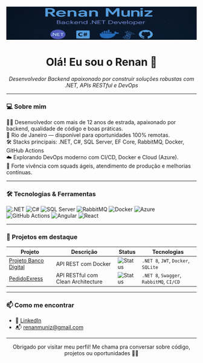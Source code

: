 <p align="center">
  <img src="https://raw.githubusercontent.com/RenanMunizDev/RenanMunizDev/main/banner.png" alt="Renan Muniz Banner" />
</p>

<h1 align="center">Olá! Eu sou o Renan 👋</h1>

<p align="center">
  <i>Desenvolvedor Backend apaixonado por construir soluções robustas com .NET, APIs RESTful e DevOps</i>
</p>

---

### 💻 Sobre mim

👨‍💻 Desenvolvedor com mais de 12 anos de estrada, apaixonado por backend, qualidade de código e boas práticas.  
📍 Rio de Janeiro — disponível para oportunidades 100% remotas.  
🛠️ Stacks principais: .NET, C#, SQL Server, EF Core, RabbitMQ, Docker, GitHub Actions  
☁️ Explorando DevOps moderno com CI/CD, Docker e Cloud (Azure).  
💬 Forte vivência com squads ágeis, atendimento de produção e melhorias contínuas.

---

### 🛠️ Tecnologias & Ferramentas

![.NET](https://img.shields.io/badge/.NET-512BD4?style=flat&logo=dotnet&logoColor=white)
![C#](https://img.shields.io/badge/C%23-239120?style=flat&logo=csharp&logoColor=white)
![SQL Server](https://img.shields.io/badge/SQL_Server-CC2927?style=flat&logo=microsoftsqlserver&logoColor=white)
![RabbitMQ](https://img.shields.io/badge/RabbitMQ-FF6600?style=flat&logo=rabbitmq&logoColor=white)
![Docker](https://img.shields.io/badge/Docker-2496ED?style=flat&logo=docker&logoColor=white)
![Azure](https://img.shields.io/badge/Azure-0078D4?style=flat&logo=microsoftazure&logoColor=white)
![GitHub Actions](https://img.shields.io/badge/GitHub_Actions-2088FF?style=flat&logo=githubactions&logoColor=white)
![Angular](https://img.shields.io/badge/Angular-DD0031?style=flat&logo=angular&logoColor=white)
![React](https://img.shields.io/badge/React-61DAFB?style=flat&logo=react&logoColor=black)

---

### 📌 Projetos em destaque

| Projeto | Descrição | Status | Tecnologias |
|--------|-----------|--------|-------------|
| [Projeto Banco Digital](https://github.com/RenanMunizDev/BankMore) | API REST com Docker | ![Status](https://img.shields.io/badge/em%20desenvolvimento-yellow) | `.NET 8`, `JWT`, `Docker`, `SQLite` |
| [PedidoExress](https://github.com/RenanMunizDev/PedidoExpress) | API RESTful com Clean Architecture | ![Status](https://img.shields.io/badge/finalizado-brightgreen) | `.NET 8`, `Swagger`, `RabbitMQ`, `CI/CD` |

---

### 📫 Como me encontrar

- 💼 [LinkedIn](https://www.linkedin.com/in/renanmuniz86)
- 📬 renanmuniz@gmail.com

---

<p align="center">
  Obrigado por visitar meu perfil! Me chama pra conversar sobre código, projetos ou oportunidades 👊🚀
</p>
